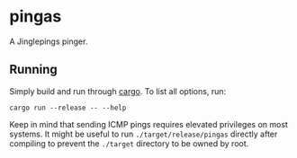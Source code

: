 # pingas

A Jinglepings pinger.

## Running

Simply build and run through [cargo](https://rustup.rs/). To list all options,
run:

```shell
cargo run --release -- --help
```

Keep in mind that sending ICMP pings requires elevated privileges on most
systems. It might be useful to run `./target/release/pingas` directly after
compiling to prevent the `./target` directory to be owned by root.
